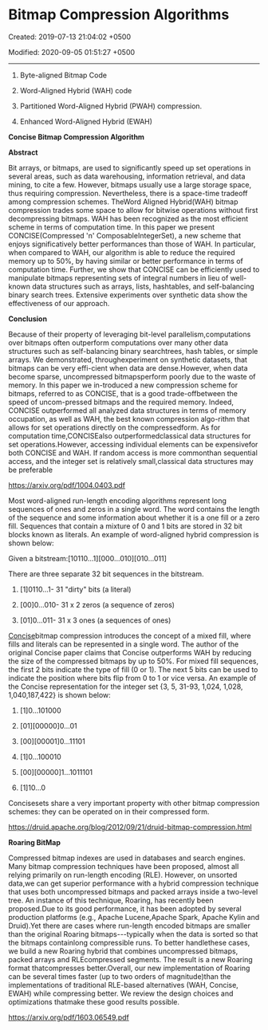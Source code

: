 # Bitmap Compression Algorithms

Created: 2019-07-13 21:04:02 +0500

Modified: 2020-09-05 01:51:27 +0500

---

1.  Byte-aligned Bitmap Code

2.  Word-Aligned Hybrid (WAH) code

3.  Partitioned Word-Aligned Hybrid (PWAH) compression.

4.  Enhanced Word-Aligned Hybrid (EWAH)



**Concise Bitmap Compression Algorithm**

**Abstract**

Bit arrays, or bitmaps, are used to significantly speed up set operations in several areas, such as data warehousing, information retrieval, and data mining, to cite a few. However, bitmaps usually use a large storage space, thus requiring compression. Nevertheless, there is a space-time tradeoff among compression schemes. TheWord Aligned Hybrid(WAH) bitmap compression trades some space to allow for bitwise operations without first decompressing bitmaps. WAH has been recognized as the most efficient scheme in terms of computation time. In this paper we present CONCISE(Compressed 'n' ComposableIntegerSet), a new scheme that enjoys significatively better performances than those of WAH. In particular, when compared to WAH, our algorithm is able to reduce the required memory up to 50%, by having similar or better performance in terms of computation time. Further, we show that CONCISE can be efficiently used to manipulate bitmaps representing sets of integral numbers in lieu of well-known data structures such as arrays, lists, hashtables, and self-balancing binary search trees. Extensive experiments over synthetic data show the effectiveness of our approach.



**Conclusion**

Because of their property of leveraging bit-level parallelism,computations over bitmaps often outperform computations over many other data structures such as self-balancing binary searchtrees, hash tables, or simple arrays. We demonstrated, throughexperiment on synthetic datasets, that bitmaps can be very effi-cient when data are dense.However, when data become sparse, uncompressed bitmapsperform poorly due to the waste of memory. In this paper we in-troduced a new compression scheme for bitmaps, referred to as CONCISE, that is a good trade-offbetween the speed of uncom-pressed bitmaps and the required memory. Indeed, CONCISE outperformed all analyzed data structures in terms of memory occupation, as well as WAH, the best known compression algo-rithm that allows for set operations directly on the compressedform. As for computation time,CONCISEalso outperformedclassical data structures for set operations.However, accessing individual elements can be expensivefor both CONCISE and WAH. If random access is more commonthan sequential access, and the integer set is relatively small,classical data structures may be preferable



<https://arxiv.org/pdf/1004.0403.pdf>



Most word-aligned run-length encoding algorithms represent long sequences of ones and zeros in a single word. The word contains the length of the sequence and some information about whether it is a one fill or a zero fill. Sequences that contain a mixture of 0 and 1 bits are stored in 32 bit blocks known as literals. An example of word-aligned hybrid compression is shown below:



Given a bitstream:[10110...1][000...010][010...011]



There are three separate 32 bit sequences in the bitstream.

1.  [1]0110...1- 31 "dirty" bits (a literal)

2.  [00]0...010- 31 x 2 zeros (a sequence of zeros)

3.  [01]0...011- 31 x 3 ones (a sequences of ones)



[Concise](http://ricerca.mat.uniroma3.it/users/colanton/docs/concise.pdf)bitmap compression introduces the concept of a mixed fill, where fills and literals can be represented in a single word. The author of the original Concise paper claims that Concise outperforms WAH by reducing the size of the compressed bitmaps by up to 50%. For mixed fill sequences, the first 2 bits indicate the type of fill (0 or 1). The next 5 bits can be used to indicate the position where bits flip from 0 to 1 or vice versa. An example of the Concise representation for the integer set {3, 5, 31-93, 1,024, 1,028, 1,040,187,422} is shown below:

1.  [1]0...101000

2.  [01][00000]0...01

3.  [00][00001]0...11101

4.  [1]0...100010

5.  [00][00000]1...1011101

6.  [1]10...0



Concisesets share a very important property with other bitmap compression schemes: they can be operated on in their compressed form.



<https://druid.apache.org/blog/2012/09/21/druid-bitmap-compression.html>



**Roaring BitMap**

Compressed bitmap indexes are used in databases and search engines. Many bitmap compression techniques have been proposed, almost all relying primarily on run-length encoding (RLE). However, on unsorted data,we can get superior performance with a hybrid compression technique that uses both uncompressed bitmaps and packed arrays inside a two-level tree. An instance of this technique, Roaring, has recently been proposed.Due to its good performance, it has been adopted by several production platforms (e.g., Apache Lucene,Apache Spark, Apache Kylin and Druid).Yet there are cases where run-length encoded bitmaps are smaller than the original Roaring bitmaps---typically when the data is sorted so that the bitmaps containlong compressible runs. To better handlethese cases, we build a new Roaring hybrid that combines uncompressed bitmaps, packed arrays and RLEcompressed segments. The result is a new Roaring format thatcompresses better.Overall, our new implementation of Roaring can be several times faster (up to two orders of magnitude)than the implementations of traditional RLE-based alternatives (WAH, Concise, EWAH) while compressing better. We review the design choices and optimizations thatmake these good results possible.



<https://arxiv.org/pdf/1603.06549.pdf>
